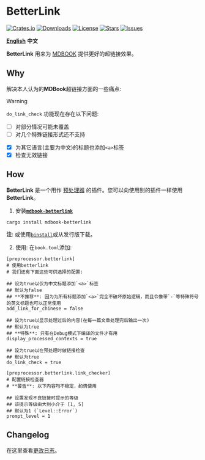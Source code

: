 # BetterLink
[![Crates.io](https://img.shields.io/crates/v/mdbook-betterlink?style=flat)](https://crates.io/crates/mdbook-betterlink)
[![Downloads](https://img.shields.io/crates/d/mdbook-betterlink?style=flat)](https://crates.io/crates/mdbook-betterlink)
[![License](https://img.shields.io/crates/l/mdbook-betterlink?style=flat)](https://crates.io/crates/mdbook-betterlink)
[![Stars](https://img.shields.io/github/stars/TickPoints/mdbook-betterlink?style=flat)](https://github.com/TickPoints/mdbook-betterlink)
[![Issues](https://img.shields.io/github/issues/TickPoints/mdbook-betterlink?style=flat)](https://github.com/TickPoints/mdbook-betterlink/issues)

[**English**](https://github.com/TickPoints/mdbook-betterlink/blob/main/README.md)
**中文**

**BetterLink** 用来为 [MDBOOK](https://github.com/rust-lang/mdBook) 提供更好的超链接效果。

## Why
解决本人认为的**MDBook**超链接方面的一些痛点:
> [!WARNING]
> `do_link_check` 功能现在存在以下问题:
> - [ ] 对部分情况可能未覆盖
> - [ ] 对几个特殊链接形式还不支持

- [x] 为其它语言(主要为中文)的标题也添加`<a>`标签
- [x] 检查无效链接

## How
**BetterLink** 是一个用作 [预处理器](https://rust-lang.github.io/mdBook/format/configuration/preprocessors.html) 的插件。您可以向使用别的插件一样使用 **BetterLink**。

1. 安装[**`mdbook-betterlink`**](https://crates.io/crates/mdbook-betterlink)
```shell
cargo install mdbook-betterlink
```
**注**: 或使用[`binstall`](https://github.com/cargo-bins/cargo-binstall)或从发行版下载。

2. 使用: 在`book.toml`添加:
```shell
[preprocessor.betterlink]
# 使用betterlink
# 我们还有下面这些可供选择的配置:

## 设为true以仅为中文标题添加`<a>`标签
## 默认为false
## **不推荐**: 因为为所有标题添加`<a>`完全不破坏原始逻辑，而且令像带`-`等特殊符号的英文标题也可以正常使用
add_link_for_chinese = false

## 设为true以显示处理过后的内容(在每一篇文章处理完后输出一次)
## 默认为true
## **特殊**: 只有在Debug模式下编译的文件才有用
display_processed_contexts = true

## 设为true以在预处理时做链接检查
## 默认为true
do_link_check = true

[preprocessor.betterlink.link_checker]
# 配置链接检查器
# **警告**: 以下内容均不稳定，酌情使用

## 设置发现不良链接时提示的等级
## 该提示等级由大到小介于 [1, 5]
## 默认为1 (`Level::Error`)
prompt_level = 1
```

## Changelog
在这里查看[更改日志](https://github.com/TickPoints/mdbook-betterlink/blob/main/CHANGELOG.md)。

